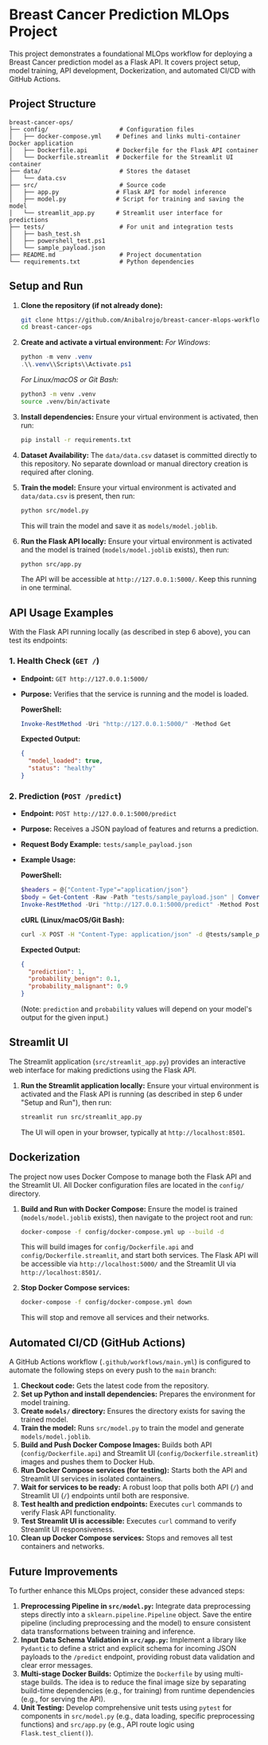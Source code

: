 # Breast Cancer Prediction MLOps Project

This project demonstrates a foundational MLOps workflow for deploying a Breast Cancer prediction model as a Flask API. It covers project setup, model training, API development, Dockerization, and automated CI/CD with GitHub Actions.

## Project Structure

```
breast-cancer-ops/
├── config/                    # Configuration files
│   ├── docker-compose.yml    # Defines and links multi-container Docker application
│   ├── Dockerfile.api        # Dockerfile for the Flask API container
│   └── Dockerfile.streamlit  # Dockerfile for the Streamlit UI container
├── data/                      # Stores the dataset
│   └── data.csv
├── src/                       # Source code
│   ├── app.py                # Flask API for model inference
│   ├── model.py              # Script for training and saving the model
│   └── streamlit_app.py      # Streamlit user interface for predictions
├── tests/                     # For unit and integration tests
│   ├── bash_test.sh
│   ├── powershell_test.ps1
│   └── sample_payload.json
├── README.md                  # Project documentation
└── requirements.txt           # Python dependencies
```

## Setup and Run

1.  **Clone the repository (if not already done):**
    ```bash
    git clone https://github.com/Anibalrojo/breast-cancer-mlops-workflow
    cd breast-cancer-ops
    ```

2.  **Create and activate a virtual environment:**
    *For Windows*:
    ```powershell
    python -m venv .venv
    .\\.venv\\Scripts\\Activate.ps1
    ```

    *For Linux/macOS or Git Bash:*
    ```bash
    python3 -m venv .venv
    source .venv/bin/activate
    ```

3.  **Install dependencies:**
    Ensure your virtual environment is activated, then run:
    ```bash
    pip install -r requirements.txt
    ```

4.  **Dataset Availability:**
    The `data/data.csv` dataset is committed directly to this repository. No separate download or manual directory creation is required after cloning.

5.  **Train the model:**
    Ensure your virtual environment is activated and `data/data.csv` is present, then run:
    ```bash
    python src/model.py
    ```
    This will train the model and save it as `models/model.joblib`.

6.  **Run the Flask API locally:**
    Ensure your virtual environment is activated and the model is trained (`models/model.joblib` exists), then run:
    ```bash
    python src/app.py
    ```
    The API will be accessible at `http://127.0.0.1:5000/`. Keep this running in one terminal.

## API Usage Examples

With the Flask API running locally (as described in step 6 above), you can test its endpoints:

### 1. Health Check (`GET /`)

*   **Endpoint:** `GET http://127.0.0.1:5000/`
*   **Purpose:** Verifies that the service is running and the model is loaded.

    **PowerShell:**
    ```powershell
    Invoke-RestMethod -Uri "http://127.0.0.1:5000/" -Method Get
    ```
    **Expected Output:**
    ```json
    {
      "model_loaded": true,
      "status": "healthy"
    }
    ```

### 2. Prediction (`POST /predict`)

*   **Endpoint:** `POST http://127.0.0.1:5000/predict`
*   **Purpose:** Receives a JSON payload of features and returns a prediction.
*   **Request Body Example:** `tests/sample_payload.json`

*   **Example Usage:**

    **PowerShell:**
    ```powershell
    $headers = @{"Content-Type"="application/json"}
    $body = Get-Content -Raw -Path "tests/sample_payload.json" | ConvertFrom-Json
    Invoke-RestMethod -Uri "http://127.0.0.1:5000/predict" -Method Post -Headers $headers -Body (ConvertTo-Json $body)
    ```

    **cURL (Linux/macOS/Git Bash):**
    ```bash
    curl -X POST -H "Content-Type: application/json" -d @tests/sample_payload.json http://127.0.0.1:5000/predict
    ```

    **Expected Output:**
    ```json
    {
      "prediction": 1,
      "probability_benign": 0.1,
      "probability_malignant": 0.9
    }
    ```
    (Note: `prediction` and `probability` values will depend on your model's output for the given input.)

## Streamlit UI

The Streamlit application (`src/streamlit_app.py`) provides an interactive web interface for making predictions using the Flask API.

1.  **Run the Streamlit application locally:**
    Ensure your virtual environment is activated and the Flask API is running (as described in step 6 under "Setup and Run"), then run:
    ```bash
    streamlit run src/streamlit_app.py
    ```
    The UI will open in your browser, typically at `http://localhost:8501`.

## Dockerization

The project now uses Docker Compose to manage both the Flask API and the Streamlit UI. All Docker configuration files are located in the `config/` directory.

1.  **Build and Run with Docker Compose:**
    Ensure the model is trained (`models/model.joblib` exists), then navigate to the project root and run:
    ```bash
    docker-compose -f config/docker-compose.yml up --build -d
    ```
    This will build images for `config/Dockerfile.api` and `config/Dockerfile.streamlit`, and start both services.
    The Flask API will be accessible via `http://localhost:5000/` and the Streamlit UI via `http://localhost:8501/`.

2.  **Stop Docker Compose services:**
    ```bash
    docker-compose -f config/docker-compose.yml down
    ```
    This will stop and remove all services and their networks.

## Automated CI/CD (GitHub Actions)

A GitHub Actions workflow (`.github/workflows/main.yml`) is configured to automate the following steps on every push to the `main` branch:

1.  **Checkout code:** Gets the latest code from the repository.
2.  **Set up Python and install dependencies:** Prepares the environment for model training.
3.  **Create `models/` directory:** Ensures the directory exists for saving the trained model.
4.  **Train the model:** Runs `src/model.py` to train the model and generate `models/model.joblib`.
5.  **Build and Push Docker Compose Images:** Builds both API (`config/Dockerfile.api`) and Streamlit UI (`config/Dockerfile.streamlit`) images and pushes them to Docker Hub.
6.  **Run Docker Compose services (for testing):** Starts both the API and Streamlit UI services in isolated containers.
7.  **Wait for services to be ready:** A robust loop that polls both API (`/`) and Streamlit UI (`/`) endpoints until both are responsive.
8.  **Test health and prediction endpoints:** Executes `curl` commands to verify Flask API functionality.
9.  **Test Streamlit UI is accessible:** Executes `curl` command to verify Streamlit UI responsiveness.
10. **Clean up Docker Compose services:** Stops and removes all test containers and networks.

## Future Improvements

To further enhance this MLOps project, consider these advanced steps:

1.  **Preprocessing Pipeline in `src/model.py`:** Integrate data preprocessing steps directly into a `sklearn.pipeline.Pipeline` object. Save the entire pipeline (including preprocessing and the model) to ensure consistent data transformations between training and inference.
2.  **Input Data Schema Validation in `src/app.py`:** Implement a library like `Pydantic` to define a strict and explicit schema for incoming JSON payloads to the `/predict` endpoint, providing robust data validation and clear error messages.
3.  **Multi-stage Docker Builds:** Optimize the `Dockerfile` by using multi-stage builds. The idea is to reduce the final image size by separating build-time dependencies (e.g., for training) from runtime dependencies (e.g., for serving the API).
4.  **Unit Testing:** Develop comprehensive unit tests using `pytest` for components in `src/model.py` (e.g., data loading, specific preprocessing functions) and `src/app.py` (e.g., API route logic using `Flask.test_client()`).

